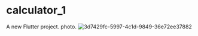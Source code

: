 # calculator_1

A new Flutter project.
photo.
![3d7429fc-5997-4c1d-9849-36e72ee37882](https://user-images.githubusercontent.com/106489090/174849135-ff3b51ae-c787-4c2c-b35f-e1f93855ebb4.jpg)

